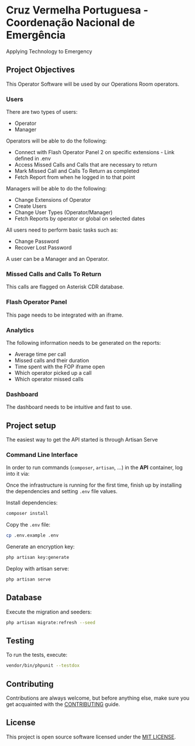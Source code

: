 # Cruz Vermelha Portuguesa - Coordenação Nacional de Emergência

Applying Technology to Emergency

## Project Objectives

This Operator Software will be used by our Operations Room operators.

### Users

There are two types of users:

* Operator
* Manager

Operators will be able to do the following:

* Connect with Flash Operator Panel 2 on specific extensions - Link defined in .env
* Access Missed Calls and Calls that are necessary to return
* Mark Missed Call and Calls To Return as completed
* Fetch Report from when he logged in to that point

Managers will be able to do the following:

* Change Extensions of Operator
* Create Users
* Change User Types (Operator/Manager)
* Fetch Reports by operator or global on selected dates

All users need to perform basic tasks such as:

* Change Password
* Recover Lost Password

A user can be a Manager and an Operator.

### Missed Calls and Calls To Return

This calls are flagged on Asterisk CDR database.

### Flash Operator Panel

This page needs to be integrated with an iframe.

### Analytics

The following information needs to be generated on the reports:

* Average time per call
* Missed calls and their duration
* Time spent with the FOP iframe open
* Which operator picked up a call
* Which operator missed calls

### Dashboard

The dashboard needs to be intuitive and fast to use.


## Project setup

The easiest way to get the API started is through Artisan Serve

### Command Line Interface

In order to run commands (`composer`, `artisan`, ...) in the **API** container, log into it via:

Once the infrastructure is running for the first time, finish up by installing the dependencies and setting `.env` file values.

Install dependencies:

```sh
composer install
```

Copy the `.env` file:

```sh
cp .env.example .env
```

Generate an encryption key:

```sh
php artisan key:generate
```

Deploy with artisan serve:

```sh
php artisan serve
```

## Database
Execute the migration and seeders:
```sh
php artisan migrate:refresh --seed
```

## Testing
To run the tests, execute:

```sh
vendor/bin/phpunit --testdox
```

## Contributing
Contributions are always welcome, but before anything else, make sure you get acquainted with the [CONTRIBUTING](CONTRIBUTING.md) guide.

## License
This project is open source software licensed under the [MIT LICENSE](LICENSE.md).
